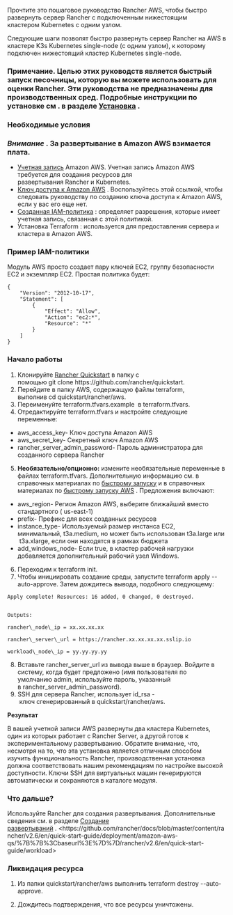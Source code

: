 ﻿


Прочтите это пошаговое руководство Rancher AWS, чтобы быстро развернуть сервер Rancher с подключенным нижестоящим кластером Kubernetes с одним узлом.

Следующие шаги позволят быстро развернуть сервер Rancher на AWS в кластере K3s Kubernetes single-node (с одним узлом), к которому подключен нижестоящий кластер Kubernetes single-node.

### **Примечание.** Целью этих руководств является быстрый запуск песочницы, которую вы можете использовать для оценки Rancher. Эти руководства не предназначены для производственных сред. Подробные инструкции по установке см . в разделе [Установка](https://github.com/rancher/docs/blob/master/content/rancher/v2.6/en/quick-start-guide/deployment/amazon-aws-qs/%7B%7B%3Cbaseurl%3E%7D%7D/rancher/v2.6/en/installation "https://github.com/rancher/docs/blob/master/content/rancher/v2.6/en/quick-start-guide/deployment/amazon-aws-qs/%7B%7B%3Cbaseurl%3E%7D%7D/rancher/v2.6/en/installation") .

### **Необходимые условия**

### ***Внимание*** . За развертывание в Amazon AWS взимается плата.

- [Учетная запись](https://aws.amazon.com/account/ "https://aws.amazon.com/account/") Amazon AWS. Учетная запись Amazon AWS требуется для создания ресурсов для развертывания Rancher и Kubernetes.
- [Ключ доступа к Amazon AWS](https://docs.aws.amazon.com/general/latest/gr/managing-aws-access-keys.html "https://docs.aws.amazon.com/general/latest/gr/managing-aws-access-keys.html") . Воспользуйтесь этой ссылкой, чтобы следовать руководству по созданию ключа доступа к Amazon AWS, если у вас его еще нет.
- [Созданная IAM-политика](https://docs.aws.amazon.com/IAM/latest/UserGuide/access_policies_create.html "https://docs.aws.amazon.com/IAM/latest/UserGuide/access_policies_create.html#access_policies_create-start") : определяет разрешения, которые имеет учетная запись, связанная с этой политикой.
- Установка Terraform : используется для предоставления сервера и кластера в Amazon AWS.

### **Пример IAM-политики**

Модуль AWS просто создает пару ключей EC2, группу безопасности EC2 и экземпляр EC2. Простая политика будет:
``` 
{
    "Version": "2012-10-17",
    "Statement": [
        {
            "Effect": "Allow",
            "Action": "ec2:*",
            "Resource": "*"
        }
    ]
}
```

### **Начало работы**

1. Клонируйте [Rancher Quickstart](https://github.com/rancher/quickstart "https://github.com/rancher/quickstart") в папку с помощью git clone https://github.com/rancher/quickstart.
2. Перейдите в папку AWS, содержащую файлы terraform, выполнив cd quickstart/rancher/aws.
3. Переименуйте terraform.tfvars.example  в terraform.tfvars.
4. Отредактируйте terraform.tfvars и настройте следующие переменные:
- aws\_access\_key- Ключ доступа Amazon AWS
- aws\_secret\_key- Секретный ключ Amazon AWS
- rancher\_server\_admin\_password- Пароль администратора для созданного сервера Rancher
5. **Необязательно/опционно:** измените необязательные переменные в файлах terraform.tfvars. Дополнительную информацию см. в справочных материалах по [быстрому запуску](https://github.com/rancher/quickstart "https://github.com/rancher/quickstart") и в справочных материалах по [быстрому запуску AWS](https://github.com/rancher/quickstart/tree/master/rancher/aws "https://github.com/rancher/quickstart/tree/master/rancher/aws") . Предложения включают:
- aws\_region- Регион Amazon AWS, выберите ближайший вместо стандартного ( us-east-1)
- prefix- Префикс для всех созданных ресурсов
- instance\_type- Используемый размер инстанса EC2, минимальный, t3a.medium, но может быть использован t3a.large или  t3a.xlarge, если они находятся в рамках бюджета
- add\_windows\_node- Если true, в кластер рабочей нагрузки добавляется дополнительный рабочий узел Windows.
6. Переходим к terraform init.
7. Чтобы инициировать создание среды, запустите terraform apply --auto-approve. Затем дождитесь вывода, подобного следующему:


```
Apply complete! Resources: 16 added, 0 changed, 0 destroyed.


Outputs:

rancher\_node\_ip = xx.xx.xx.xx

rancher\_server\_url = https://rancher.xx.xx.xx.xx.sslip.io

workload\_node\_ip = yy.yy.yy.yy
```
8. Вставьте rancher\_server\_url из вывода выше в браузер. Войдите в систему, когда будет предложено (имя пользователя по умолчанию admin, используйте пароль, указанный в rancher\_server\_admin\_password).
9. SSH для сервера Rancher, использует id\_rsa - ключ сгенерированный в quickstart/rancher/aws.

**Результат**

В вашей учетной записи AWS развернуты два кластера Kubernetes, один из которых работает с Rancher Server, а другой готов к экспериментальному развертыванию. Обратите внимание, что, несмотря на то, что эта установка является отличным способом изучить функциональность Rancher, производственная установка должна соответствовать нашим рекомендациям по настройке высокой доступности. Ключи SSH для виртуальных машин генерируются автоматически и сохраняются в каталоге модуля.

### **Что дальше?**

Используйте Rancher для создания развертывания. Дополнительные сведения см. в разделе [Создание развертываний](https://github.com/rancher/docs/blob/master/content/rancher/v2.6/en/quick-start-guide/deployment/amazon-aws-qs/%7B%7B%3Cbaseurl%3E%7D%7D/rancher/v2.6/en/quick-start-guide/workload "https://github.com/rancher/docs/blob/master/content/rancher/v2.6/en/quick-start-guide/deployment/amazon-aws-qs/%7B%7B%3Cbaseurl%3E%7D%7D/rancher/v2.6/en/quick-start-guide/workload") . <https://github.com/rancher/docs/blob/master/content/rancher/v2.6/en/quick-start-guide/deployment/amazon-aws-qs/%7B%7B%3Cbaseurl%3E%7D%7D/rancher/v2.6/en/quick-start-guide/workload> 

### **Ликвидация ресурса**

1. Из папки quickstart/rancher/aws выполнить terraform destroy --auto-approve.

2. Дождитесь подтверждения, что все ресурсы уничтожены.
